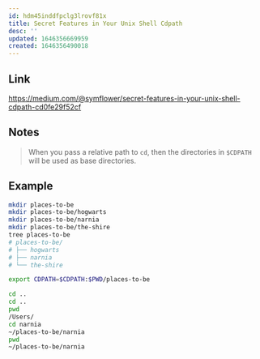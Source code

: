 ```yaml
---
id: hdm45inddfpclg3lrovf81x
title: Secret Features in Your Unix Shell Cdpath
desc: ''
updated: 1646356669959
created: 1646356490018
---
```


## Link

<https://medium.com/@symflower/secret-features-in-your-unix-shell-cdpath-cd0fe29f52cf>

## Notes

> When you pass a relative path to `cd`, then the directories in `$CDPATH` will be used as base directories.

## Example

```bash
mkdir places-to-be
mkdir places-to-be/hogwarts
mkdir places-to-be/narnia
mkdir places-to-be/the-shire
tree places-to-be
# places-to-be/
# ├── hogwarts
# ├── narnia
# └── the-shire

export CDPATH=$CDPATH:$PWD/places-to-be

cd ..
cd ..
pwd
/Users/
cd narnia
~/places-to-be/narnia
pwd
~/places-to-be/narnia

```
